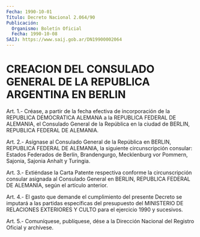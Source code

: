```yaml
---
Fecha: 1990-10-01
Título: Decreto Nacional 2.064/90
Publicación:
  Organismo: Boletín Oficial
  Fecha: 1990-10-08
SAIJ: https://www.saij.gob.ar/DN19900002064
---
```

# CREACION DEL CONSULADO GENERAL DE LA REPUBLICA ARGENTINA EN BERLIN

<a id="1"></a>
Art. 1.- Créase, a partir de la fecha efectiva de incorporación de la  REPUBLICA  DEMOCRATICA  ALEMANA  a  la  REPUBLICA FEDERAL DE ALEMANIA,  el  Consulado General de la República en  la  ciudad  de BERLIN, REPUBLICA FEDERAL DE ALEMANIA.

<a id="2"></a>
Art.  2.-  Asígnase  al  Consulado  General de la República en BERLIN, REPUBLICA FEDERAL DE ALEMANIA, la siguiente circunscripción consular: Estados Federados de Berlín, Brandengurgo, Mecklenburg vor Pommern, Sajonia,  Sajonia  Anhalt  y Turingia.

<a id="3"></a>
Art.  3.-  Extiéndase  la Carta Patente respectiva conforme la circunscripción consular asignada  al  Consulado General en BERLIN, REPUBLICA  FEDERAL  DE  ALEMANIA,  según  el    artículo  anterior.

<a id="4"></a>
Art.  4.-  El  gasto  que demande el cumplimiento del presente Decreto se imputará a las partidas  específicas del presupuesto del MINISTERIO DE RELACIONES EXTERIORES Y  CULTO para el ejercicio 1990 y sucesivos.

<a id="5"></a>
Art. 5.- Comuníquese, publíquese, dése a la Dirección Nacional del Registro Oficial y archívese.